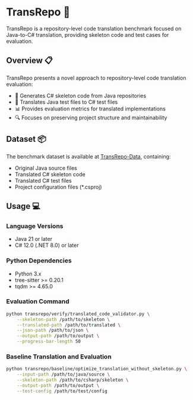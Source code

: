 # TransRepo 🚀

TransRepo is a repository-level code translation benchmark focused on Java-to-C# translation, providing skeleton code and test cases for evaluation.

## Overview 📋

TransRepo presents a novel approach to repository-level code translation evaluation:
- 🎯 Generates C# skeleton code from Java repositories
- 🧪 Translates Java test files to C# test files
- 📊 Provides evaluation metrics for translated implementations
- 🔍 Focuses on preserving project structure and maintainability

## Dataset 📦

The benchmark dataset is available at [TransRepo-Data](https://github.com/microsoft/TransRepo-Data), containing:
- Original Java source files
- Translated C# skeleton code
- Translated C# test files
- Project configuration files (*.csproj)

## Usage 💻

### Language Versions
- Java 21 or later
- C# 12.0 (.NET 8.0) or later

### Python Dependencies
- Python 3.x
- tree-sitter >= 0.20.1
- tqdm >= 4.65.0

### Evaluation Command
```bash
python transrepo/verify/translated_code_validator.py \
    --skeleton-path /path/to/skeleton \
    --translated-path /path/to/translated \
    --json-path /path/to/json \
    --output-path /path/to/output \
    --progress-bar-length 50
```

### Baseline Translation and Evaluation
```bash
python transrepo/baseline/optimize_translation_without_skeleton.py \
    --input-path /path/to/java/source \
    --skeleton-path /path/to/csharp/skeleton \
    --output-path /path/to/output \
    --test-config /path/to/test/config
```
